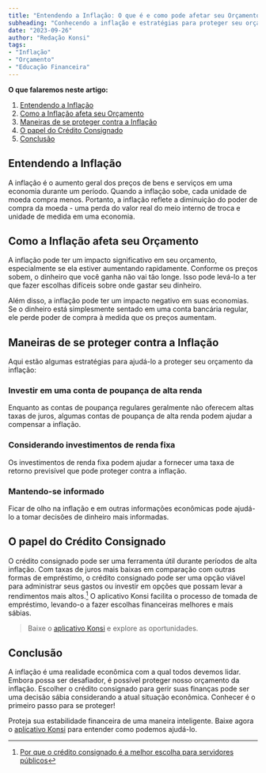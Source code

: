 ```yaml
---
title: "Entendendo a Inflação: O que é e como pode afetar seu Orçamento como servidor público?"
subheading: "Conhecendo a inflação e estratégias para proteger seu orçamento"
date: "2023-09-26"
author: "Redação Konsi"
tags:
- "Inflação"
- "Orçamento"
- "Educação Financeira"
---
```


**O que falaremos neste artigo:**

1. [Entendendo a Inflação](#entendendo-a-inflacao)
2. [Como a Inflação afeta seu Orçamento](#como-inflacao-afeta-orcamento)
3. [Maneiras de se proteger contra a Inflação](#maneiras-proteger-inflacao)
4. [O papel do Crédito Consignado](#papel-credito-consignado)
5. [Conclusão](#conclusao)

## Entendendo a Inflação

A inflação é o aumento geral dos preços de bens e serviços em uma economia durante um período. Quando a inflação sobe, cada unidade de moeda compra menos. Portanto, a inflação reflete a diminuição do poder de compra da moeda - uma perda do valor real do meio interno de troca e unidade de medida em uma economia. 

## Como a Inflação afeta seu Orçamento

A inflação pode ter um impacto significativo em seu orçamento, especialmente se ela estiver aumentando rapidamente. Conforme os preços sobem, o dinheiro que você ganha não vai tão longe. Isso pode levá-lo a ter que fazer escolhas difíceis sobre onde gastar seu dinheiro. 

Além disso, a inflação pode ter um impacto negativo em suas economias. Se o dinheiro está simplesmente sentado em uma conta bancária regular, ele perde poder de compra à medida que os preços aumentam. 

## Maneiras de se proteger contra a Inflação

Aqui estão algumas estratégias para ajudá-lo a proteger seu orçamento da inflação:

### Investir em uma conta de poupança de alta renda 

Enquanto as contas de poupança regulares geralmente não oferecem altas taxas de juros, algumas contas de poupança de alta renda podem ajudar a compensar a inflação. 

### Considerando investimentos de renda fixa

Os investimentos de renda fixa podem ajudar a fornecer uma taxa de retorno previsível que pode proteger contra a inflação. 

### Mantendo-se informado

Ficar de olho na inflação e em outras informações econômicas pode ajudá-lo a tomar decisões de dinheiro mais informadas.

## O papel do Crédito Consignado

O crédito consignado pode ser uma ferramenta útil durante períodos de alta inflação. Com taxas de juros mais baixas em comparação com outras formas de empréstimo, o crédito consignado pode ser uma opção viável para administrar seus gastos ou investir em opções que possam levar a rendimentos mais altos.[^1^] O aplicativo Konsi facilita o processo de tomada de empréstimo, levando-o a fazer escolhas financeiras melhores e mais sábias.

> Baixe o [aplicativo Konsi](https://konsi.com.br/download) e explore as oportunidades.

[^1^]:[Por que o crédito consignado é a melhor escolha para servidores públicos](https://konsi.com.br/postagens/por-que-o-crdito-consignado-a-melhor-escolha-para-servidores-pblicos)

## Conclusão

A inflação é uma realidade econômica com a qual todos devemos lidar. Embora possa ser desafiador, é possível proteger nosso orçamento da inflação. Escolher o crédito consignado para gerir suas finanças pode ser uma decisão sábia considerando a atual situação econômica. Conhecer é o primeiro passo para se proteger! 

Proteja sua estabilidade financeira de uma maneira inteligente. Baixe agora o [aplicativo Konsi](https://konsi.com.br/download) para entender como podemos ajudá-lo.